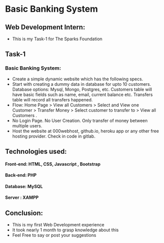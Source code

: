 # Basic Banking System


## Web Development Intern:

- This is my Task-1 for The Sparks Foundation

## Task-1

### Basic Banking System:

- Create a simple dynamic website which has the following specs.
- Start with creating a dummy data in database for upto 10
customers. Database options: Mysql, Mongo, Postgres, etc.
Customers table will have basic fields such as name, email,
current balance etc. Transfers table will record all transfers
happened.
- Flow: Home Page > View all Customers > Select and View one
Customer > Transfer Money > Select customer to transfer to >
View all Customers .
- No Login Page. No User Creation. Only transfer of money
between multiple users.
- Host the website at 000webhost, github.io, heroku app or any
other free hosting provider. Check in code in gitlab.

## Technologies used:

#### Front-end: HTML, CSS, Javascript , Bootstrap
#### Back-end: PHP
#### Database: MySQL
#### Server : XAMPP

## Conclusion:

- This is my first Web Development experience
- It took nearly 1 month to grasp knowledge about this
- Feel Free to say or post your suggestions
